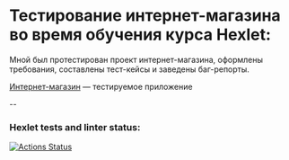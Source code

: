 # Тестирование интернет-магазина во время обучения курса Hexlet:
Мной был протестирован проект интернет-магазина, оформлены требования, составлены тест-кейсы и заведены баг-репорты.

[Интернет-магазин](https://hexlet-products-store.vercel.app/) — тестируемое приложение



--

### Hexlet tests and linter status:
[![Actions Status](https://github.com/julia-ju25/qa-engineer-project-84/actions/workflows/hexlet-check.yml/badge.svg)](https://github.com/julia-ju25/qa-engineer-project-84/actions)
